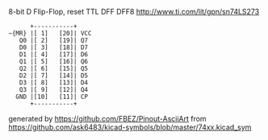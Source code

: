 8-bit D Flip-Flop, reset
TTL DFF DFF8
http://www.ti.com/lit/gpn/sn74LS273


	      +-----------+
	~{MR} |[ 1]   [20]| VCC
	   Q0 |[ 2]   [19]| Q7
	   D0 |[ 3]   [18]| D7
	   D1 |[ 4]   [17]| D6
	   Q1 |[ 5]   [16]| Q6
	   Q2 |[ 6]   [15]| Q5
	   D2 |[ 7]   [14]| D5
	   D3 |[ 8]   [13]| D4
	   Q3 |[ 9]   [12]| Q4
	  GND |[10]   [11]| CP
	      +-----------+


generated by https://github.com/FBEZ/Pinout-AsciiArt from https://github.com/ask6483/kicad-symbols/blob/master/74xx.kicad_sym